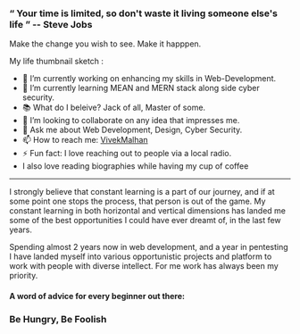 ### “ Your time is limited, so don't waste it living someone else's life ”  -- Steve Jobs

Make the change you wish to see. Make it happpen.

My life thumbnail sketch :
- 🔭 I’m currently working on enhancing my skills in Web-Development.
- 🌱 I’m currently learning MEAN and MERN stack along side cyber security.
- 📚 What do I beleive? Jack of all, Master of some.
- 👯 I’m looking to collaborate on any idea that impresses me.
- 💬 Ask me about Web Development, Design, Cyber Security.
- 📫 How to reach me: [VivekMalhan](https://www.linkedin.com/in/vivek-malhan-156984195/)
- ⚡ Fun fact: I love reaching out to people via a local radio.
- I also love reading biographies while having my cup of coffee

----

I strongly believe that constant learning is a part of our journey,
and if at some point one stops the process, that person is out of the
game. My constant learning in both horizontal and vertical dimensions
has landed me some of the best opportunities I could have ever dreamt
of, in the last few years.  

Spending almost 2 years now in web development, and a year in pentesting I have landed myself
into various opportunistic projects and platform to work with people 
with diverse intellect. For me work has always been my priority. 

#### A word of advice for every beginner out there:
### Be Hungry, Be Foolish
